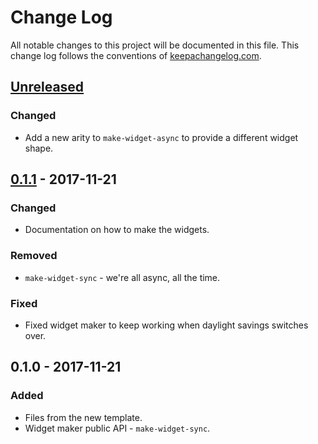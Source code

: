 # Change Log
All notable changes to this project will be documented in this file. This change log follows the conventions of [keepachangelog.com](http://keepachangelog.com/).

## [Unreleased]
### Changed
- Add a new arity to `make-widget-async` to provide a different widget shape.

## [0.1.1] - 2017-11-21
### Changed
- Documentation on how to make the widgets.

### Removed
- `make-widget-sync` - we're all async, all the time.

### Fixed
- Fixed widget maker to keep working when daylight savings switches over.

## 0.1.0 - 2017-11-21
### Added
- Files from the new template.
- Widget maker public API - `make-widget-sync`.

[Unreleased]: https://github.com/your-name/cljs-test-dom-report/compare/0.1.1...HEAD
[0.1.1]: https://github.com/your-name/cljs-test-dom-report/compare/0.1.0...0.1.1
